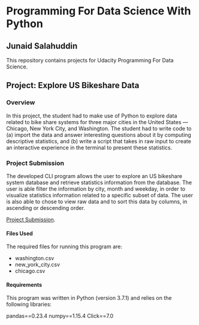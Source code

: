 # Programming For Data Science With Python

## Junaid Salahuddin

This repository contains projects for Udacity Programming For Data Science.

## Project: Explore US Bikeshare Data

### Overview

In this project, the student had to make use of Python to explore data related to bike share systems for three major cities in the United States — Chicago, New York City, and Washington. The student had to write code to (a) import the data and answer interesting questions about it by computing descriptive statistics, and (b) write a script that takes in raw input to create an interactive experience in the terminal to present these statistics.

### Project Submission

The developed CLI program allows the user to explore an US bikeshare system database and retrieve statistics information from the database. The user is able filter the information by city, month and weekday, in order to visualize statistics information related to a specific subset of data. The user is also able to chose to view raw data and to sort this data by columns, in ascending or descending order.

[Project Submission](https://github.com/Junaidsalahuddin/Udacity-Project-programming-for-data-science-with-python-/tree/master/Bikshare%20Data%20Project).

#### Files Used

The required files for running this program are: 

* washington.csv
* new_york_city.csv
* chicago.csv


#### Requirements

This program was written in Python (version 3.7.1) and relies on the following libraries:

pandas==0.23.4
numpy==1.15.4
Click==7.0




